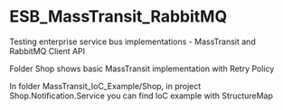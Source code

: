 # ESB_MassTransit_RabbitMQ
Testing enterprise service bus implementations - MassTransit and RabbitMQ Client API

Folder Shop shows basic MassTransit implementation with Retry Policy

In folder MassTransit_IoC_Example/Shop, in project Shop.Notification.Service you can find IoC example with StructureMap
